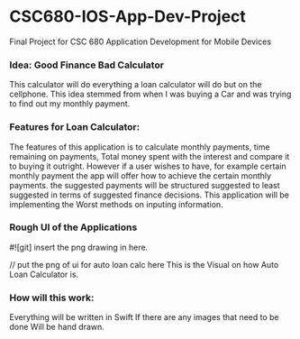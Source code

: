 # CSC680-IOS-App-Dev-Project
Final Project for CSC 680 Application Development for Mobile Devices 

### Idea: Good Finance Bad Calculator 
 This calculator will do everything a loan calculator will do but on the cellphone. This idea stemmed from when I was buying a Car and was trying to find out my monthly payment. 

### Features for Loan Calculator: 
The features of this application is to calculate monthly payments, time remaining on payments, Total money spent with the interest and compare it to buying it outright. However if a user wishes to have, for example certain monthly payment the app will offer how to achieve the certain monthly payments. the suggested payments will be structured suggested to least suggested in terms of suggested finance decisions. 
This application will be implementing the Worst methods on inputing information. 

### Rough UI of the Applications
#![git] insert the png drawing in here.

// put the png of ui for auto loan calc here
This is the Visual on how Auto Loan Calculator is. 


### How will this work: 
Everything will be written in Swift If there are any images that need to be done Will be hand drawn. 


